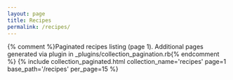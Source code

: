 ```yaml
---
layout: page
title: Recipes
permalink: /recipes/
---
```


{% comment %}Paginated recipes listing (page 1). Additional pages generated via plugin in _plugins/collection_pagination.rb{% endcomment %}
{% include collection_paginated.html collection_name='recipes' page=1 base_path='/recipes' per_page=15 %}
